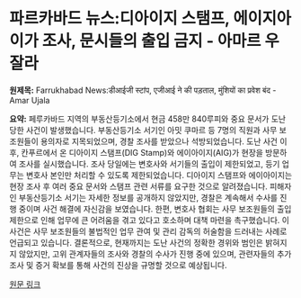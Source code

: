 # 파르카바드 뉴스:디아이지 스탬프, 에이지아이가 조사, 문시들의 출입 금지 - 아마르 우잘라

**원제목:** Farrukhabad News:डीआईजी स्टांप, एजीआई ने की पड़ताल, मुंशियों का प्रवेश बंद - Amar Ujala

**요약:** 페루카바드 지역의 부동산등기소에서 현금 458만 840루피와 중요 문서가 도난당한 사건이 발생했습니다.  부동산등기소 서기인 아밋 쿠마르 등 7명의 직원과 사무 보조원들이 용의자로 지목되었으며, 경찰 조사를 받았으나 석방되었습니다.  도난 사건 이후,  칸푸르에서 온 디아이지 스탬프(DIG Stamp)와 에이아이지(AIG)가 현장을 방문하여 조사를 실시했습니다.  조사 당일에는 변호사와 서기들의 출입이 제한되었고,  등기 업무는 변호사 본인만 처리할 수 있도록 제한되었습니다.  디아이지 스탬프와 에이아이지는 현장 조사 후 여러 중요 문서와 스탬프 관련 서류를 요구한 것으로 알려졌습니다.  피해자인 부동산등기소 서기는 자세한 정보를 공개하지 않았지만,  경찰은 계속해서 수사를 진행 중이며 사건 해결에 자신감을 보였습니다.  한편,  변호사 협회는 사무 보조원들의 출입 제한으로 인해 업무에 큰 어려움을 겪고 있다고 호소하며 대책 마련을 촉구했습니다.  이 사건은  사무 보조원들의 불법적인 업무 관여 및  관리 감독의 허술함을 드러내는 사례로 언급되고 있습니다.  결론적으로,  현재까지는 도난 사건의 정확한 경위와 범인은 밝혀지지 않았지만,  고위 관계자들의 조사와 경찰의 수사가 진행 중에 있으며,  관련자들의 추가 조사 및 증거 확보를 통해 사건의 진상을 규명할 것으로 예상됩니다.

[원문 링크](https://www.amarujala.com/uttar-pradesh/farrukhabad/dig-stamp-agi-investigated-entry-of-clerks-stopped-farrukhabad-news-c-22-1-sknp1018-106902-2025-07-24)
